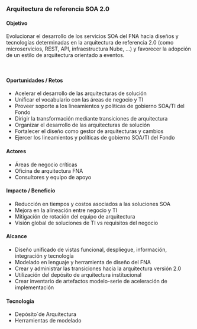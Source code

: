 ### Arquitectura de referencia SOA 2.0
#### Objetivo
Evolucionar el desarrollo de los servicios SOA del FNA hacia diseños y tecnologías determinadas en la arquitectura de referencia 2.0 (como microservicios, REST, API, infraestructura Nube, ...) y favorecer la adopción de un estilo de arquitectura orientado a eventos. ​

<br>

#### Oportunidades / Retos
- Acelerar el desarrollo de las arquitecturas de solución​
- Unificar el vocabulario con las áreas de negocio y TI​
- Proveer soporte a los lineamientos y políticas de gobierno​ SOA/TI del Fondo
- Dirigir la transformación mediante transiciones de arquitectura
- Organizar el desarrollo de las arquitecturas de solución
- Fortalecer el diseño como gestor de arquitecturas y cambios
- Ejercer los lineamientos y políticas de gobierno​ SOA/TI del Fondo

#### Actores
- Áreas de negocio críticas​
- Oficina de arquitectura FNA​
- Consultores y equipo de apoyo​
	
#### Impacto / Beneficio
- Reducción en tiempos y costos asociados a las soluciones SOA​
- Mejora en la alineación entre negocio y TI​
- Mitigación de rotación del equipo de arquitectura​
- Visión global de soluciones de TI vs requisitos del negocio​
	
#### Alcance
- Diseño unificado de vistas funcional, despliegue, información, integración y tecnología​
- Modelado en lenguaje y herramienta de diseño del FNA​
- Crear y administrar las transiciones hacia la arquitectura versión 2.0
- Utilización del depósito de arquitectura institucional​
- Crear inventario de artefactos modelo-serie de aceleración de implementación

	
#### Tecnología
- Depósito´de Arquitectura
- Herramientas de modelado

<br>
